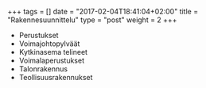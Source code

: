 +++
tags = []
date = "2017-02-04T18:41:04+02:00"
title = "Rakennesuunnittelu"
type = "post"
weight = 2
+++

* Perustukset
* Voimajohtopylväät
* Kytkinasema telineet
* Voimalaperustukset
* Talonrakennus
* Teollisuusrakennukset

